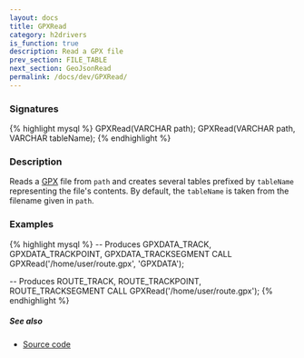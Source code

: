 ```yaml
---
layout: docs
title: GPXRead
category: h2drivers
is_function: true
description: Read a GPX file
prev_section: FILE_TABLE
next_section: GeoJsonRead
permalink: /docs/dev/GPXRead/
---
```


### Signatures

{% highlight mysql %}
GPXRead(VARCHAR path);
GPXRead(VARCHAR path, VARCHAR tableName);
{% endhighlight %}

### Description

Reads a [GPX][wiki] file from `path` and creates several tables
prefixed by `tableName` representing the file's contents.
By default, the `tableName` is taken from the filename
given in `path`.

### Examples

{% highlight mysql %}
-- Produces GPXDATA_TRACK, GPXDATA_TRACKPOINT, GPXDATA_TRACKSEGMENT
CALL GPXRead('/home/user/route.gpx', 'GPXDATA');

-- Produces ROUTE_TRACK, ROUTE_TRACKPOINT, ROUTE_TRACKSEGMENT
CALL GPXRead('/home/user/route.gpx');
{% endhighlight %}

##### See also

* <a href="https://github.com/irstv/H2GIS/blob/master/h2drivers/src/main/java/org/h2gis/drivers/gpx/GPXRead.java" target="_blank">Source code</a>

[wiki]: http://en.wikipedia.org/wiki/GPS_eXchange_Format
